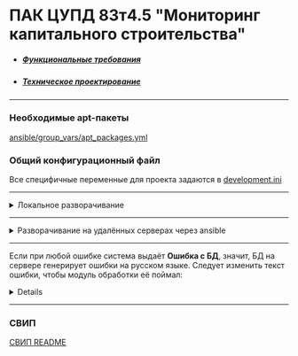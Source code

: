 # ПАК ЦУПД 83т4.5 "Мониторинг капитального строительства"

- ##### [Функциональные требования](https://confluence.rd.aorti.ru/pages/viewpage.action?pageId=34288411)
- ##### [Техническое проектирование](https://gitlab.rd.aorti.ru/ntc-sria/nio1/analytics2/-/tree/master/%D0%A6%D0%A3%D0%9F%D0%94/%D0%9C%D0%9A%D0%A1/%D0%A2%D0%9F%20%D0%BD%D0%B0%20%D1%80%D0%B0%D0%B7%D1%80%D0%B0%D0%B1%D0%BE%D1%82%D0%BA%D1%83%20%D0%9F%D0%98)

--------------------------------------------------------------------------------
### Необходимые apt-пакеты
[ansible/group_vars/apt_packages.yml](ansible/group_vars/apt_packages.yml)

### Общий конфигурационный файл
Все специфичные переменные для проекта задаются в [development.ini](development.ini)

--------------------------------------------------------------------------------
<details>
<summary>Локальное разворачивание</summary>

### Настройка локального окружения
```sh
python3 -m venv env
source env/bin/activate
pip install -e ".[dev]" -i http://art.rd.aorti.ru/repository/pypi-proxy/simple/ --trusted-host art.rd.aorti.ru
``` 

### Настройка локального PostgreSQL 
```sh
CREATE DATABASE mks;
\password postgres
```

#### Накатывание миграций на БД
```sh
alembic upgrade heads || env/bin/alembic upgrade heads
```
#### Наполнение БД
```sh
fill_db development.ini
```

#### Запуск
```sh
pserve development.ini
```
</details>

--------------------------------------------------------------------------------

<details>
<summary>Разворачивание на удалённых серверах через ansible</summary>

1. Создайте и скопируйте ключ пару ssh-ключей на целевой хост [(пример)](http://www.linuxproblem.org/art_9.html)
2. Для деплоя запустите в терминале
   ```shell
   # установить сам ansible
   sudo apt install ansible
   
   # деплой на стенды
   ansible-playbook ansible/install_to_stands.yml -i hosts
   ```
   Но вообще, здесь настроено CI/CD, так что dev ветку таким образом точно заливать не нужно
</details>

--------------------------------------------------------------------------------

Если при любой ошибке система выдаёт **Ошибка с БД**,
значит, БД на сервере генерирует ошибки на русском языке.
Следует изменить текст ошибки, чтобы модуль обработки её поймал:
<details>
<p>

```sh
nano /etc/locale.gen  # запускаем на редактирование
```
Меняем строчку (поиск ctrl+W)
```sh
# en_US.UTF-8 UTF-8
```
на
```sh
en_US.UTF-8 UTF-8
```
Генерируем локали
```sh
sudo locale-gen
```
Редактируем конфиг Postgresql
```
nano /etc/postgresql/9.6/main/postgresql.conf
```
Меняем строчку
```sh
lc_messages = 'ru_RU.UTF-8'
```
на
```sh
lc_messages = 'en_US.UTF-8'
```
Перезапускаем БД
```sh
sudo service postgresql restart
```
</p>
</details>

--------------------------------------------------------------------------------

### СВИП
[СВИП README](mks_backend/SVIP/README.md)

